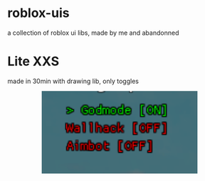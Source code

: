 # roblox-uis
a collection of roblox ui libs, made by me and abandonned
# Lite XXS
made in 30min with drawing lib, only toggles
<p align="center">
  <img src="https://github.com/Zartoooo/roblox-uis/blob/main/lite_xxs_preview.png?raw=true" width="350" alt="Preview">
</p>
